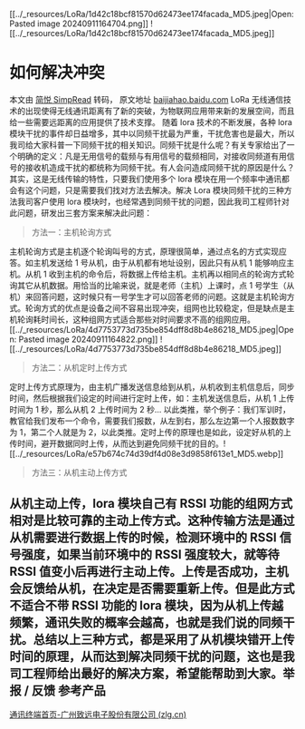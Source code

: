
[[../_resources/LoRa/1d42c18bcf81570d62473ee174facada_MD5.jpeg|Open: Pasted image 20240911164704.png]]
![[../_resources/LoRa/1d42c18bcf81570d62473ee174facada_MD5.jpeg]]
# 如何解决冲突
 本文由 [简悦 SimpRead](http://ksria.com/simpread/) 转码， 原文地址 [baijiahao.baidu.com](https://baijiahao.baidu.com/s?id=1686951614382392531&wfr=spider&for=pc) 
 LoRa 无线通信技术的出现使得无线通讯距离有了新的突破，为物联网应用带来新的发展空间，而且给一些需要远距离的应用提供了技术支撑。
 随着 lora 技术的不断发展，各种 lora 模块干扰的事件却日益增多，其中以同频干扰最为严重，干扰危害也是最大，所以我司给大家科普一下同频干扰的相关知识。同频干扰是什么呢？有关专家给出了一个明确的定义：凡是无用信号的载频与有用信号的载频相同，对接收同频道有用信号的接收机造成干扰的都统称为同频干扰。有人会问造成同频干扰的原因是什么？其实，这是无线传输的特性，只要我们使用多个 lora 模块在用一个频率中通讯都会有这个问题，只是需要我们找对方法去解决。解决 Lora 模块同频干扰的三种方法我司客户使用 lora 模块时，也经常遇到同频干扰的问题，因此我司工程师针对此问题，研发出三套方案来解决此问题：
> 方法一：主机轮询方式

主机轮询方式是主机逐个轮询叫号的方式，原理很简单，通过点名的方式实现应答。如主机发送给 1 号从机，由于从机都有地址设别，因此只有从机 1 能够响应主机。从机 1 收到主机的命令后，将数据上传给主机。主机再以相同点的轮询方式轮询其它从机数据。用恰当的比喻来说，就是老师（主机）上课时，点 1 号学生（从机）来回答问题，这时候只有一号学生才可以回答老师的问题。这就是主机轮询方式。轮询方式的优点是设备之间不容易出现冲突，组网也比较稳定，但是缺点是主机轮询耗时间长，这种组网方式适合那些对时间要求不高的组网应用。
[[../_resources/LoRa/4d7753773d735be854dff8d8b4e86218_MD5.jpeg|Open: Pasted image 20240911164822.png]]
![[../_resources/LoRa/4d7753773d735be854dff8d8b4e86218_MD5.jpeg]]

>方法二：从机定时上传方式

定时上传方式原理为，由主机广播发送信息给到从机，从机收到主机信息后，同步时间，然后根据我们设定的时间进行定时上传，如：主机发送信息后，从机 1 上传时间为 1 秒，那么从机 2 上传时间为 2 秒… 以此类推，举个例子：我们军训时，教官给我们发布一个命令，需要我们报数，从左到右，那么左边第一个人报数数字为 1，第二个人就是为 2，以此类推。定时上传的原理也是如此，设定好从机的上传时间，避开数据同时上传，从而达到避免同频干扰的目的。![[../_resources/LoRa/e57b674c74d39df4d08e3d9858f613e1_MD5.webp]]
>方法三：从机主动上传方式

从机主动上传，lora 模块自己有 RSSI 功能的组网方式相对是比较可靠的主动上传方式。这种传输方法是通过从机需要进行数据上传的时候，检测环境中的 RSSI 信号强度，如果当前环境中的 RSSI 强度较大，就等待 RSSI 值变小后再进行主动上传。上传是否成功，主机会反馈给从机，在决定是否需要重新上传。但是此方式不适合不带 RSSI 功能的 lora 模块，因为从机上传越频繁，通讯失败的概率会越高，也就是我们说的同频干扰。总结以上三种方式，都是采用了从机模块错开上传时间的原理，从而达到解决同频干扰的问题，这也是我司工程师给出最好的解决方案，希望能帮助到大家。举报 / 反馈
参考产品
---
[通讯终端首页-广州致远电子股份有限公司 (zlg.cn)](https://www.zlg.cn/wireless/wireless/i/cid/100/c/1.html)

